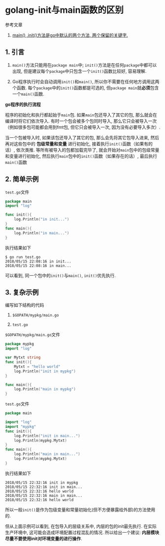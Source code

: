 # golang-init与main函数的区别

参考文章

1. [main() ,init()方法是go中默认的两个方法, 两个保留的关键字.](https://studygolang.com/articles/5036)

## 1. 引言

1. `main()`方法只能用在`package main`中; `init()`方法是在任何`package`中都可以出现, 但是建议每个`package`中只包含一个`init()`函数比较好, 容易理解. 

2. Go程序执行时会自动调用`init()`和`main()`, 所以你不需要在任何地方调用这两个函数. 每个`package`中的`init()`函数都是可选的, 但`package main`就**必须**包含一个`main()`函数. 

**go程序的执行流程**

程序的初始化和执行都起始于`main`包. 如果`main`包还导入了其它的包, 那么就会在编译时将它们依次导入. 有时一个包会被多个包同时导入, 那么它只会被导入一次（例如很多包可能都会用到fmt包, 但它只会被导入一次, 因为没有必要导入多次）. 

当一个包被导入时, 如果该包还导入了其它的包, 那么会先将其它包导入进来, 然后再对这些包中的 **包级常量和变量** 进行初始化, 接着执行`init()`函数（如果有的话）, 依次类推. 等所有被导入的包都加载完毕了, 就会开始对`main`包中的包级常量和变量进行初始化, 然后执行`main`包中的`init()`函数（如果存在的话）, 最后执行`main()`函数

## 2. 简单示例

`test.go`文件

```go
package main
import "log"

func init(){
    log.Println("in init...")
}
func main(){
    log.Println("in main...")
}
```

执行结果如下

```
$ go run test.go 
2018/05/15 22:08:16 in init...
2018/05/15 22:08:16 in main...
```

可以看到, 同一个包中的`init()`与`main()`, `init()`优先执行.

## 3. 复杂示例

编写如下结构的代码

1. `$GOPATH/mypkg/main.go`

2. `test.go`

`$GOPATH/mypkg/main.go`文件

```go
package mypkg
import "log"

var Mytxt string
func init(){
    Mytxt = "hello world"
    log.Println("init in mypkg")
}

func main(){
    log.Println("main in mypkg")
}
```

`test.go`文件

```go
package main

import "log"
import "mypkg"
func init(){
    log.Println("init in main...")
    log.Println(mypkg.Mytxt)    
}
func main(){
    log.Println("main in main...")
    log.Println(mypkg.Mytxt)
}
```

执行结果如下

```
2018/05/15 22:32:16 init in mypkg
2018/05/15 22:32:16 init in main...
2018/05/15 22:32:16 hello world
2018/05/15 22:32:16 main in main...
2018/05/15 22:32:16 hello world
```

所以一般`init()`是作为包级变量和常量初始化(但不方便暴露给外部)的方法使用的.

但从上面示例可以看到, 在包导入的层级关系中, 内层的包的init最先执行. 在实际生产环境中, 这可能会造成环境配置过程混乱的情况. 所以给出一个建议: **内层模块尽量不要使用init对环境变量的进行操作**.
